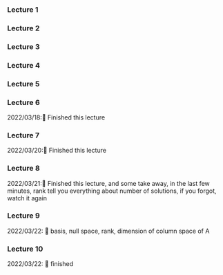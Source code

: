 ### Lecture 1 <br>

### Lecture 2 <br>

### Lecture 3 <br>

### Lecture 4 <br>

### Lecture 5 <br>

### Lecture 6 <br>
2022/03/18:💫 Finished this lecture
### Lecture 7 <br>
2022/03/20:💫 Finished this lecture
### Lecture 8 <br>
2022/03/21:💫 Finished this lecture, and some take away, in the last few minutes, rank tell you everything about number of solutions, if you forgot, watch it again

### Lecture 9 <br>
2022/03/22: 💫 basis, null space, rank, dimension of column space of A

### Lecture 10 <br>
2022/03/22: 💫 finished
